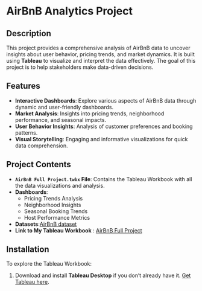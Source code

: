 # AirBnB Analytics Project

## Description
This project provides a comprehensive analysis of AirBnB data to uncover insights about user behavior, pricing trends, and market dynamics. It is built using **Tableau** to visualize and interpret the data effectively. The goal of this project is to help stakeholders make data-driven decisions.

## Features
- **Interactive Dashboards**: Explore various aspects of AirBnB data through dynamic and user-friendly dashboards.
- **Market Analysis**: Insights into pricing trends, neighborhood performance, and seasonal impacts.
- **User Behavior Insights**: Analysis of customer preferences and booking patterns.
- **Visual Storytelling**: Engaging and informative visualizations for quick data comprehension.

## Project Contents
- **`AirBnB Full Project.twbx` File**: Contains the Tableau Workbook with all the data visualizations and analysis.
- **Dashboards**:
  - Pricing Trends Analysis
  - Neighborhood Insights
  - Seasonal Booking Trends
  - Host Performance Metrics
- **Datasets**:[AirBnB dataset](https://www.kaggle.com/datasets/alexanderfreberg/airbnb-listings-2016-dataset)
- **Link to My Tableau Workbook** : [AirBnB Full Project](https://public.tableau.com/app/profile/amey.mule7575/viz/AirBnBFullProject_17354812430430/Dashboard1)

## Installation
To explore the Tableau Workbook:
1. Download and install **Tableau Desktop** if you don’t already have it. [Get Tableau here](https://www.tableau.com/).
